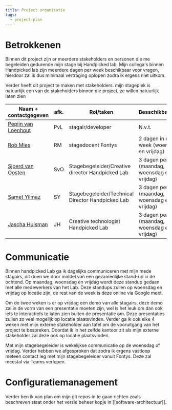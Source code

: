 ```yaml
---
title: Project organisatie
tags:
  - project-plan
---
```

# Betrokkenen
Binnen dit project zijn er meerdere stakeholders en personen die me begeleiden gedurende mijn stage bij Handpicked lab. Mijn collega's binnen Handpicked lab zijn meerdere dagen per week beschikbaar voor vragen, hierdoor zal ik dus minimaal vertraging oplopen zodra ik ergens niet uitkom. 

Verder heeft dit project te maken met stakeholders. mijn stageplek is natuurlijk een van de stakeholders binnen die project, ze willen natuurlijk laten zien 

| Naam + contactgegeven                                            | afk. | Rol/taken                                         | Besschikbaarheid                                |
| ---------------------------------------------------------------- | ---- | ------------------------------------------------- | ----------------------------------------------- |
| [Pepijn van Loenhout](mailto:pvloenhout@handpickedagencies.com) | PvL  | stagair/developer                                 | N.v.t.                                          |
| [Rob Mies](mailto:rob.mies@fontys.nl)                           | RM   | stagedocent Fontys                                | 2 dagen in de week (woensdag en vrijdag)        |
| [Sjoerd van Oosten](mailto:svoosten@handpickedagencies.com)     | SvO  | Stagebegeleider/Creative director Handpicked Lab | 3 dagen per week (maandag, woensdag en vrijdag) |
| [Samet Yilmaz](mailto:syilmaz@handpickedagencies.com)           | SY   | Stagebegeleider/Technical Director Handpicked Lab                 | 3 dagen per week (maandag, woensdag en vrijdag) |
| [Jascha Huisman](mailto:)                                       | JH   | Creative technologist Handpicked Lab              | 3 dagen per week (maandag, woensdag en vrijdag) |


# Communicatie

Binnen handpicked Lab ga ik dagelijks communiceren met mijn mede stagairs, dit doen we door middel van een gezamenlijke stand-up in de ochtend. Op maandag, woensdag en vrijdag wordt deze standup gedaan met alle medewerkers van het Lab. Deze standups zullen op woensdag en vrijdag op locatie zijn, de rest van de week is deze online via Google meet. 

Om de twee weken is er op vrijdag een demo van alle stagairs, deze demo zal in de vorm van een presentatie moeten zijn, wel is het leuk om dan ook iets te interactiefs te laten zien buiten de presentatie om. Deze presentaties zullen zo veel mogelijk op locatie plaatsvinden. Verder ga ik ook elke 4 weken met mijn externe stakeholder aan tafel om de vooruitgang van het project te bespreken. Doordat ik in het zelfde kantoor zit als mijn externe stakeholder zal deze ook op locatie plaatsvinden.

Met mijn stagebegeleider is wekelijkse communicatie op de woensdag of vrijdag. Verder hebben we afgesproken dat zodra ik ergens vastloop meteen contact leg met mijn stagebegeleider vanuit Fontys. Deze zal meestal via Teams verlopen. 

# Configuratiemanagement
Verder ben ik van plan om mijn git repos in te gaan richten zoals beschreven staat onder het versie beheer kopje in [[software-architectuur]].

